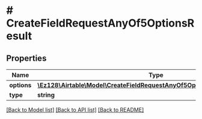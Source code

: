 # # CreateFieldRequestAnyOf5OptionsResult

## Properties

Name | Type | Description | Notes
------------ | ------------- | ------------- | -------------
**options** | [**\Ez128\Airtable\Model\CreateFieldRequestAnyOf5OptionsResultAnyOf1Options**](CreateFieldRequestAnyOf5OptionsResultAnyOf1Options.md) |  |
**type** | **string** |  |

[[Back to Model list]](../../README.md#models) [[Back to API list]](../../README.md#endpoints) [[Back to README]](../../README.md)
